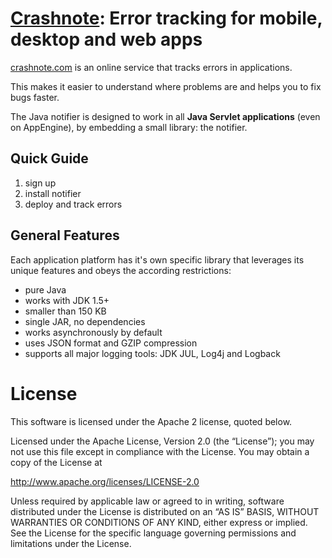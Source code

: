 # [Crashnote](http://crashnote.com#java): Error tracking for mobile, desktop and web apps

[crashnote.com](http://crashnote.com#java) is an online service that tracks errors in applications.

This makes it easier to understand where problems are and helps you to fix bugs faster.

The Java notifier is designed to work in all **Java Servlet applications** (even on AppEngine), by embedding a small library: the notifier.


## Quick Guide

1. sign up
2. install notifier
3. deploy and track errors


## General Features

Each application platform has it's own specific library that leverages its unique features and
obeys the according restrictions:

- pure Java
- works with JDK 1.5+
- smaller than 150 KB
- single JAR, no dependencies
- works asynchronously by default
- uses JSON format and GZIP compression
- supports all major logging tools: JDK JUL, Log4j and Logback


# License

This software is licensed under the Apache 2 license, quoted below.

Licensed under the Apache License, Version 2.0 (the “License”); you may not
use this file except in compliance with the License. You may obtain a copy of
the License at

http://www.apache.org/licenses/LICENSE-2.0

Unless required by applicable law or agreed to in writing, software
distributed under the License is distributed on an “AS IS” BASIS, WITHOUT
WARRANTIES OR CONDITIONS OF ANY KIND, either express or implied. See the
License for the specific language governing permissions and limitations under
the License.